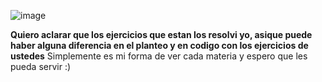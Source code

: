 ![image](https://github.com/Giancardonee/Segundo-anho-Licenciatrura-en-Sistemas-UNLP/assets/114377978/d8be624f-a1d2-4c36-9f3e-86256df45070)

**Quiero aclarar que los ejercicios que estan los resolvi yo, asique puede haber alguna diferencia en el planteo y en codigo con los ejercicios de ustedes** 
Simplemente es mi forma de ver cada materia y espero que les pueda servir :) 

